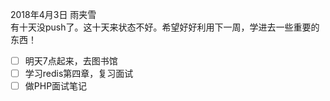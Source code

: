 2018年4月3日  雨夹雪  
有十天没push了。这十天来状态不好。希望好好利用下一周，学进去一些重要的东西！
- [ ] 明天7点起来，去图书馆
- [ ] 学习redis第四章，复习面试
- [ ] 做PHP面试笔记
